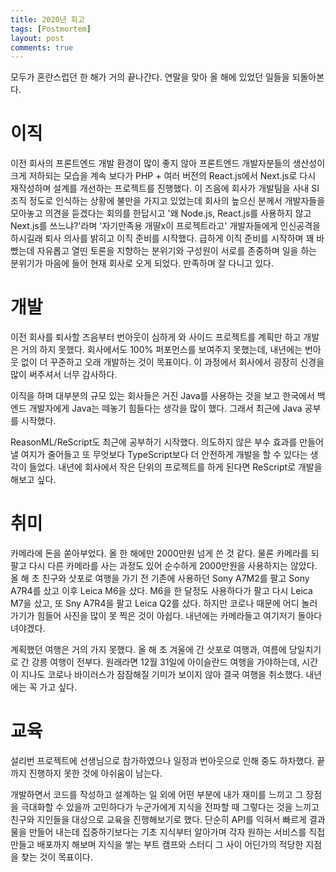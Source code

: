 ```yaml
---
title: 2020년 회고
tags: [Postmortem]
layout: post
comments: true
---
```


모두가 혼란스럽던 한 해가 거의 끝나간다. 연말을 맞아 올 해에 있었던 일들을 되돌아본다.


# 이직

이전 회사의 프론트엔드 개발 환경이 많이 좋지 않아 프론트엔드 개발자분들의 생산성이 크게 저하되는 모습을 계속 보다가 PHP + 여러 버전의 React.js에서 Next.js로 다시 재작성하며 설계를 개선하는 프로젝트를 진행했다. 이 즈음에 회사가 개발팀을 사내 SI 조직 정도로 인식하는 상황에 불만을 가지고 있었는데 회사의 높으신 분께서 개발자들을 모아놓고 의견을 듣겠다는 회의를 한답시고 '왜 Node.js, React.js를 사용하지 않고 Next.js를 쓰느냐?'라며 '자기만족용 개딸x이 프로젝트라고' 개발자들에게 인신공격을 하시길래 퇴사 의사를 밝히고 이직 준비를 시작했다. 급하게 이직 준비를 시작하며 꽤 바빴는데 자유롭고 열띤 토론을 지향하는 분위기와 구성원이 서로를 존중하며 일을 하는 분위기가 마음에 들어 현재 회사로 오게 되었다. 만족하며 잘 다니고 있다.

# 개발

이전 회사를 퇴사할 즈음부터 번아웃이 심하게 와 사이드 프로젝트를 계획만 하고 개발은 거의 하지 못했다. 회사에서도 100% 퍼포먼스를 보여주지 못했는데, 내년에는 번아웃 없이 더 꾸준하고 오래 개발하는 것이 목표이다. 이 과정에서 회사에서 굉장히 신경을 많이 써주셔서 너무 감사하다.

이직을 하며 대부분의 규모 있는 회사들은 거진 Java를 사용하는 것을 보고 한국에서 백엔드 개발자에게 Java는 떼놓기 힘들다는 생각을 많이 했다. 그래서 최근에 Java 공부를 시작했다.

ReasonML/ReScript도 최근에 공부하기 시작했다. 의도하지 않은 부수 효과를 만들어낼 여지가 줄어들고 또 무엇보다 TypeScript보다 더 안전하게 개발을 할 수 있다는 생각이 들었다. 내년에 회사에서 작은 단위의 프로젝트를 하게 된다면 ReScript로 개발을 해보고 싶다.

# 취미

카메라에 돈을 쏟아부었다. 올 한 해에만 2000만원 넘게 쓴 것 같다. 물론 카메라를 되팔고 다시 다른 카메라를 사는 과정도 있어 순수하게 2000만원을 사용하지는 않았다.  올 해 초 친구와 삿포로 여행을 가기 전 기존에 사용하던 Sony A7M2를 팔고 Sony A7R4를 샀고 이후 Leica M6을 샀다. M6을 한 달정도 사용하다가 팔고 다시 Leica M7을 샀고, 또 Sny A7R4을 팔고 Leica Q2를 샀다. 하지만 코로나 때문에 어디 놀러가기가 힘들어 사진을 많이 못 찍은 것이 아쉽다. 내년에는 카메라들고 여기저기 돌아다녀야겠다.

계획했던 여행은 거의 가지 못했다. 올 해 초 겨울에 간 삿포로 여행과, 여름에 당일치기로 간 강릉 여행이 전부다. 원래라면 12월 31일에 아이슬란드 여행을 가야하는데, 시간이 지나도 코로나 바이러스가 잠잠해질 기미가 보이지 않아 결국 여행을 취소했다. 내년에는 꼭 가고 싶다.

# 교육

설리번 프로젝트에 선생님으로 참가하였으나 일정과 번아웃으로 인해 중도 하차했다. 끝까지 진행하지 못한 것에 아쉬움이 남는다.

개발하면서 코드를 작성하고 설계하는 일 외에 어떤 부분에 내가 재미를 느끼고 그 장점을 극대화할 수 있을까 고민하다가 누군가에게 지식을 전파할 때 그렇다는 것을 느끼고 친구와 지인들을 대상으로 교육을 진행해보기로 했다. 단순히 API를 익혀서 빠르게 결과물을 만들어 내는데 집중하기보다는 기초 지식부터 알아가며 각자 원하는 서비스를 직접 만들고 배포까지 해보며 지식을 쌓는 부트 캠프와 스터디 그 사이 어딘가의 적당한 지점을 찾는 것이 목표이다.

